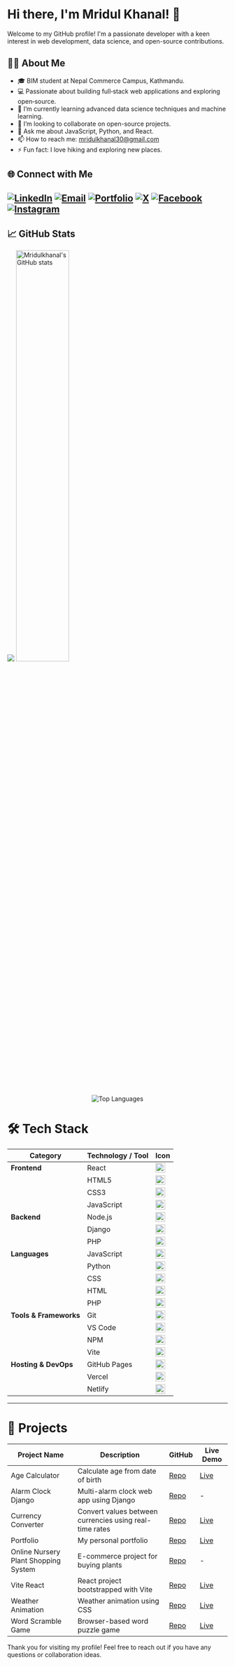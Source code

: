 # Hi there, I'm Mridul Khanal! 👋

Welcome to my GitHub profile! I'm a passionate developer with a keen interest in web development, data science, and open-source contributions.

## 🧑‍💻 About Me

- 🎓 BIM student at Nepal Commerce Campus, Kathmandu.
- 💻 Passionate about building full‑stack web applications and exploring open‑source.
- 🌱 I’m currently learning advanced data science techniques and machine learning.
- 👯 I’m looking to collaborate on open-source projects.
- 💬 Ask me about JavaScript, Python, and React.
- 📫 How to reach me: [mridulkhanal30@gmail.com](mailto:mridulkhanal30@gmail.com)
- ⚡ Fun fact: I love hiking and exploring new places.

## 🌐 Connect with Me

[![LinkedIn](https://img.shields.io/badge/-LinkedIn-0078d4?style=flat-square&logo=linkedin&logoColor=white)](https://www.linkedin.com/in/mridul-khanal-686028304/)
[![Email](https://img.shields.io/badge/-Email-D14836?style=flat-square&logo=gmail&logoColor=white)](mailto:khanalmridul30@gmail.com)
[![Portfolio](https://img.shields.io/badge/-Portfolio-24292e?style=flat-square&logo=github&logoColor=white)](https://mridulkhanal.com.np)
[![X](https://img.shields.io/badge/X-black.svg?logo=X&logoColor=white)](https://x.com/Mridulkhanal9)
[![Facebook](https://img.shields.io/badge/Facebook-%231877F2.svg?logo=Facebook&logoColor=white)](https://www.facebook.com/mrdula.khanala)
[![Instagram](https://img.shields.io/badge/Instagram-%23E4405F.svg?logo=Instagram&logoColor=white)](https://www.instagram.com/khanal.mridul/)
---

## 📈 GitHub Stats
![](https://nirzak-streak-stats.vercel.app/?user=Mridulkhanal&theme=dark&hide_border=false)
  <img src="https://github-readme-stats.vercel.app/api?username=Mridulkhanal&show_icons=true&theme=radical" alt="Mridulkhanal's GitHub stats" width="49%" />
<p align="center">
  <img src="https://github-readme-stats.vercel.app/api/top-langs/?username=Mridulkhanal&layout=compact&theme=radical" alt="Top Languages" />
</p>


# 🛠️ Tech Stack

| Category       | Technology / Tool          | Icon                                                                                                                                                  |
|----------------|---------------------------|-------------------------------------------------------------------------------------------------------------------------------------------------------|
| **Frontend**   | React                     | <img src="https://cdn.jsdelivr.net/gh/devicons/devicon/icons/react/react-original.svg" alt="React" width="22"/>                                       |
|                | HTML5                     | <img src="https://cdn.jsdelivr.net/gh/devicons/devicon/icons/html5/html5-original.svg" alt="HTML5" width="22"/>                                       |
|                | CSS3                      | <img src="https://cdn.jsdelivr.net/gh/devicons/devicon/icons/css3/css3-original.svg" alt="CSS3" width="22"/>                                          |
|                | JavaScript                | <img src="https://cdn.jsdelivr.net/gh/devicons/devicon/icons/javascript/javascript-original.svg" alt="JavaScript" width="22"/>                        |
| **Backend**    | Node.js                   | <img src="https://cdn.jsdelivr.net/gh/devicons/devicon/icons/nodejs/nodejs-original.svg" alt="Node.js" width="22"/>                                   |
|                | Django                    | <img src="https://cdn.jsdelivr.net/gh/devicons/devicon/icons/django/django-plain.svg" alt="Django" width="22"/>                                       |
|                | PHP                       | <img src="https://cdn.jsdelivr.net/gh/devicons/devicon/icons/php/php-original.svg" alt="PHP" width="22"/>                                             |
| **Languages**  | JavaScript                | <img src="https://cdn.jsdelivr.net/gh/devicons/devicon/icons/javascript/javascript-original.svg" alt="JavaScript" width="22"/>                        |
|                | Python                    | <img src="https://cdn.jsdelivr.net/gh/devicons/devicon/icons/python/python-original.svg" alt="Python" width="22"/>                                    |
|                | CSS                       | <img src="https://cdn.jsdelivr.net/gh/devicons/devicon/icons/css3/css3-original.svg" alt="CSS3" width="22"/>                                          |
|                | HTML                      | <img src="https://cdn.jsdelivr.net/gh/devicons/devicon/icons/html5/html5-original.svg" alt="HTML5" width="22"/>                                       |
|                | PHP                       | <img src="https://cdn.jsdelivr.net/gh/devicons/devicon/icons/php/php-original.svg" alt="PHP" width="22"/>                                             |
| **Tools & Frameworks** | Git                | <img src="https://cdn.jsdelivr.net/gh/devicons/devicon/icons/git/git-original.svg" alt="Git" width="22"/>                                             |
|                | VS Code                   | <img src="https://cdn.jsdelivr.net/gh/devicons/devicon/icons/vscode/vscode-original.svg" alt="VS Code" width="22"/>                                   |
|                | NPM                       | <img src="https://cdn.jsdelivr.net/gh/devicons/devicon/icons/npm/npm-original-wordmark.svg" alt="NPM" width="22"/>                                    |
|                | Vite                      | <img src="https://cdn.jsdelivr.net/gh/devicons/devicon/icons/vite/vite-original.svg" alt="Vite" width="22"/>                                          |
| **Hosting & DevOps** | GitHub Pages         | <img src="https://cdn.jsdelivr.net/gh/devicons/devicon/icons/github/github-original.svg" alt="GitHub" width="22"/>                                    |
|                | Vercel                    | <img src="https://cdn.jsdelivr.net/gh/devicons/devicon/icons/vercel/vercel-original.svg" alt="Vercel" width="22"/>                                    |
|                | Netlify                   | <img src="https://cdn.jsdelivr.net/gh/devicons/devicon/icons/netlify/netlify-original.svg" alt="Netlify" width="22"/>                                 |

---
  
# 🚀 Projects

| Project Name | Description | GitHub | Live Demo |
|--------------|-------------|--------|-----------|
| Age Calculator | Calculate age from date of birth | [Repo](https://github.com/Mridulkhanal/age-calculator) | [Live](https://age-calculator-smoky-mu.vercel.app) |
| Alarm Clock Django | Multi-alarm clock web app using Django | [Repo](https://github.com/Mridulkhanal/alarm-clock-django) | - |
| Currency Converter | Convert values between currencies using real-time rates | [Repo](https://github.com/Mridulkhanal/currency-converter) | [Live](https://currency-converter-dusky-sigma-75.vercel.app) |
| Portfolio | My personal portfolio | [Repo](https://github.com/Mridulkhanal/my-portfolio) | [Live](https://www.mridulkhanal.com.np/) |
| Online Nursery Plant Shopping System | E-commerce project for buying plants | [Repo](https://github.com/Mridulkhanal/online-nursery-plant-shopping-system) | - |
| Vite React | React project bootstrapped with Vite | [Repo](https://github.com/Mridulkhanal/vite-react) | [Live](https://vite-react-peach-xi-17.vercel.app) |
| Weather Animation | Weather animation using CSS | [Repo](https://github.com/Mridulkhanal/Weather-Animation) | [Live](https://weather-animation-topaz.vercel.app) |
| Word Scramble Game | Browser-based word puzzle game | [Repo](https://github.com/Mridulkhanal/Word-Scramble-Game) | [Live](https://word-scramble-game-zeta.vercel.app) |



Thank you for visiting my profile! Feel free to reach out if you have any questions or collaboration ideas.

